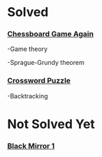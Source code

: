 # Solved
### [Chessboard Game Again](https://www.hackerrank.com/contests/inzva-acsc-foundation-upsolving/challenges/chessboard-game-again-1)
-Game theory

-Sprague-Grundy theorem 
### [Crossword Puzzle](https://www.hackerrank.com/contests/inzva-acsc-foundation-upsolving/challenges/crossword-puzzle/submissions/code/1308710627)
-Backtracking
# Not Solved Yet
### [Black Mirror 1](https://www.hackerrank.com/contests/inzva-acsc-foundation-final/challenges/black-mirror-1)
